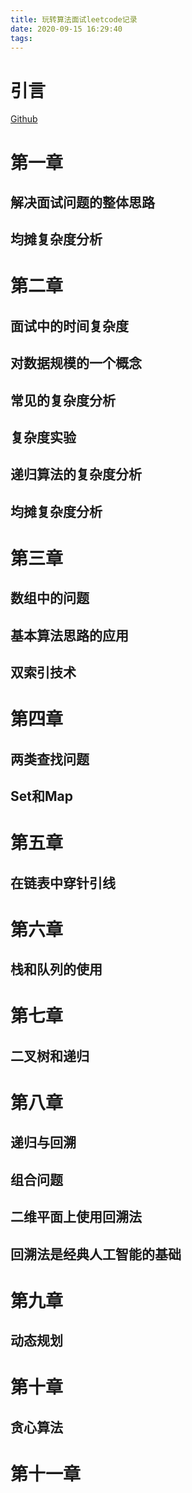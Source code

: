 ```yaml
---
title: 玩转算法面试leetcode记录
date: 2020-09-15 16:29:40
tags:
---
```


# 引言  
[Github](https://github.com/liuyubobobo/Play-with-Algorithm-Interview.git)

# 第一章
## 解决面试问题的整体思路
## 均摊复杂度分析

# 第二章
## 面试中的时间复杂度
## 对数据规模的一个概念
## 常见的复杂度分析
## 复杂度实验
## 递归算法的复杂度分析
## 均摊复杂度分析

# 第三章
## 数组中的问题
## 基本算法思路的应用
## 双索引技术

# 第四章 
## 两类查找问题
## Set和Map

# 第五章
## 在链表中穿针引线

# 第六章
## 栈和队列的使用  

# 第七章 
## 二叉树和递归  

# 第八章  
## 递归与回溯
## 组合问题
## 二维平面上使用回溯法
## 回溯法是经典人工智能的基础

# 第九章
## 动态规划


# 第十章 
## 贪心算法  

# 第十一章  
